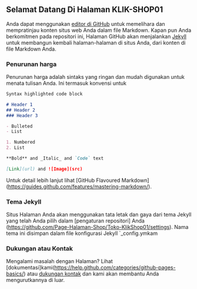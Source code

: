 ## Selamat Datang Di Halaman KLIK-SHOP01

Anda dapat menggunakan [editor di GitHub](https://github.com/Page-Halaman-Shop/Toko-KlikShop01/edit/master/README.md) untuk memelihara dan mempratinjau konten situs web Anda dalam file Markdown. 
Kapan pun Anda berkomitmen pada repositori ini, Halaman GitHub akan menjalankan [Jekyll](https://jekyllrb.com/) untuk membangun kembali halaman-halaman di situs Anda, dari konten di file Markdown Anda.

### Penurunan harga 
Penurunan harga adalah sintaks yang ringan dan mudah digunakan untuk menata tulisan Anda. Ini termasuk konvensi untuk

```markdown
Syntax highlighted code block

# Header 1
## Header 2
### Header 3

- Bulleted
- List

1. Numbered
2. List

**Bold** and _Italic_ and `Code` text

[Link](url) and ![Image](src)
```

Untuk detail lebih lanjut lihat [GitHub Flavoured Markdown] (https://guides.github.com/features/mastering-markdown/). 

### Tema Jekyll 

Situs Halaman Anda akan menggunakan tata letak dan gaya dari tema Jekyll yang telah Anda pilih dalam [pengaturan repositori] Anda (https://github.com/Page-Halaman-Shop/Toko-KlikShop01/settings). 
Nama tema ini disimpan dalam file konfigurasi Jekyll `_config.ymkam

### Dukungan atau Kontak 
Mengalami masalah dengan Halaman? Lihat [dokumentasi]kami(https://help.github.com/categories/github-pages-basics/) atau [dukungan kontak](https://github.com/contact) dan kami akan membantu Anda mengurutkannya di luar.
